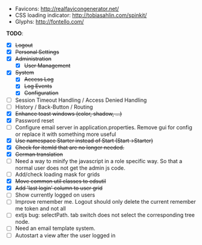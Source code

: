 * Favicons: http://realfavicongenerator.net/
* CSS loading indicator: http://tobiasahlin.com/spinkit/
* Glyphs: http://fontello.com/  


__TODO__:

- [x] ~~Logout~~
- [x] ~~Personal Settings~~
- [x] ~~Administration~~
  - [x] ~~User Management~~
- [x] ~~System~~
  - [x] ~~Access Log~~
  - [x] ~~Log Events~~
  - [x] ~~Configuration~~
  
- [ ] Session Timeout Handling / Access Denied Handling  
- [ ] History / Back-Button / Routing
- [x] ~~Enhance toast windows (color, shadow, ...)~~
- [x] Password reset
- [ ] Configure email server in application.properties. Remove gui for config or replace it with something more useful
- [x] ~~Use namespace Starter instead of Start (Start->Starter)~~
- [x] ~~Check for itemId that are no longer needed.~~
- [x] ~~German translation~~
- [ ] Need a way to minify the javascript in a role specific way. So that a normal user does not get the admin js code.
- [ ] Add/check loading mask for grids 
- [x] ~~Move common util classes to edsutil~~
- [x] ~~Add 'last login' column to user grid~~
- [ ] Show currently logged on users
- [ ] Improve remember me. Logout should only delete the current remember me token and not all 
- [ ] extjs bug: selectPath. tab switch does not select the corresponding tree node.
- [ ] Need an email template system. 
- [ ] Autostart a view after the user logged in
